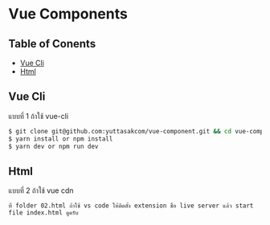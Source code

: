 # Vue Components

## Table of Conents
* [Vue Cli](#vue-cli)
* [Html](#html)

## Vue Cli
แบบที่ 1 ถ้าใช้ vue-cli
```bash
$ git clone git@github.com:yuttasakcom/vue-component.git && cd vue-component/01.vue-cli
$ yarn install or npm install
$ yarn dev or npm run dev
```

## Html
แบบที่ 2 ถ้าใช้ vue cdn 
```
ที่ folder 02.html ถ้าใช้ vs code ให้ติดตั้ง extension ชื่อ live server แล้ว start file index.html ดูครับ
```